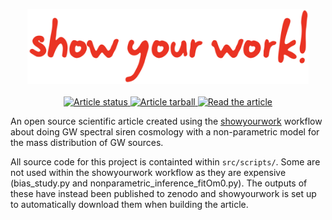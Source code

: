 <p align="center">
<a href="https://github.com/showyourwork/showyourwork">
<img width = "450" src="https://raw.githubusercontent.com/showyourwork/.github/main/images/showyourwork.png" alt="showyourwork"/>
</a>
<br>
<br>
<a href="https://github.com/afarah18/spectral-sirens-with-GPs/actions/workflows/build.yml">
<img src="https://github.com/afarah18/spectral-sirens-with-GPs/actions/workflows/build.yml/badge.svg?branch=main" alt="Article status"/>
</a>
<a href="https://github.com/afarah18/spectral-sirens-with-GPs/raw/main-pdf/arxiv.tar.gz">
<img src="https://img.shields.io/badge/article-tarball-blue.svg?style=flat" alt="Article tarball"/>
</a>
<a href="https://github.com/afarah18/spectral-sirens-with-GPs/raw/main-pdf/ms.pdf">
<img src="https://img.shields.io/badge/article-pdf-blue.svg?style=flat" alt="Read the article"/>
</a>
</p>

An open source scientific article created using the [showyourwork](https://github.com/showyourwork/showyourwork) workflow about doing GW spectral siren cosmology with a non-parametric model for the mass distribution of GW sources. 

All source code for this project is containted within `src/scripts/`. Some are not used within the showyourwork workflow as they are expensive (bias_study.py and nonparametric_inference_fitOm0.py). The outputs of these have instead been published to zenodo and showyourwork is set up to automatically download them when building the article.
